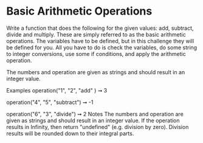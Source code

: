 # Basic Arithmetic Operations

Write a function that does the following for the given values: add, subtract, divide and multiply. These are simply referred to as the basic arithmetic operations. The variables have to be defined, but in this challenge they will be defined for you. All you have to do is check the variables, do some string to integer conversions, use some if conditions, and apply the arithmetic operation.

The numbers and operation are given as strings and should result in an integer value.

Examples
operation("1", "2", "add" ) ➞ 3

operation("4", "5", "subtract") ➞ -1

operation("6", "3", "divide") ➞ 2
Notes
The numbers and operation are given as strings and should result in an integer value.
If the operation results in Infinity, then return "undefined" (e.g. division by zero).
Division results will be rounded down to their integral parts.
